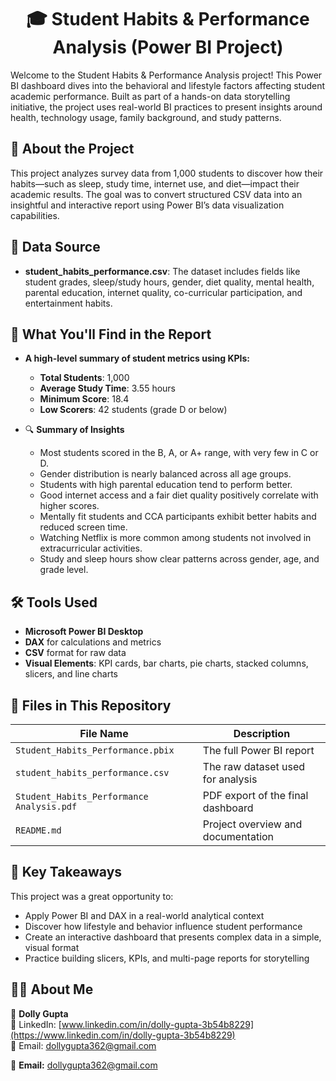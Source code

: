 <h1 align="center">🎓 Student Habits & Performance Analysis (Power BI Project)</h1>
Welcome to the Student Habits & Performance Analysis project! This Power BI dashboard dives into the behavioral and lifestyle factors affecting student academic performance. Built as part of a hands-on data storytelling initiative, the project uses real-world BI practices to present insights around health, technology usage, family background, and study patterns.

## 📘 About the Project

This project analyzes survey data from 1,000 students to discover how their habits—such as sleep, study time, internet use, and diet—impact their academic results. The goal was to convert structured CSV data into an insightful and interactive report using Power BI’s data visualization capabilities.

## 📂 Data Source

- **student_habits_performance.csv**: The dataset includes fields like student grades, sleep/study hours, gender, diet quality, mental health, parental education, internet quality, co-curricular participation, and entertainment habits.

## 📌 What You'll Find in the Report

- **A high-level summary of student metrics using KPIs:**
  - **Total Students**: 1,000  
  - **Average Study Time**: 3.55 hours  
  - **Minimum Score**: 18.4  
  - **Low Scorers**: 42 students (grade D or below)  

- 🔍 **Summary of Insights**
  - Most students scored in the B, A, or A+ range, with very few in C or D.
  - Gender distribution is nearly balanced across all age groups.
  - Students with high parental education tend to perform better.
  - Good internet access and a fair diet quality positively correlate with higher scores.
  - Mentally fit students and CCA participants exhibit better habits and reduced screen time.
  - Watching Netflix is more common among students not involved in extracurricular activities.
  - Study and sleep hours show clear patterns across gender, age, and grade level.

## 🛠 Tools Used

- **Microsoft Power BI Desktop**
- **DAX** for calculations and metrics
- **CSV** format for raw data
- **Visual Elements**: KPI cards, bar charts, pie charts, stacked columns, slicers, and line charts

## 🧰 Files in This Repository

| File Name                             | Description                              |
|--------------------------------------|------------------------------------------|
| `Student_Habits_Performance.pbix`    | The full Power BI report                 |
| `student_habits_performance.csv`     | The raw dataset used for analysis        |
| `Student_Habits_Performance Analysis.pdf` | PDF export of the final dashboard    |
| `README.md`                          | Project overview and documentation       |

## 🧠 Key Takeaways

This project was a great opportunity to:
- Apply Power BI and DAX in a real-world analytical context
- Discover how lifestyle and behavior influence student performance
- Create an interactive dashboard that presents complex data in a simple, visual format
- Practice building slicers, KPIs, and multi-page reports for storytelling

## 🙋‍♂️ About Me
👤 **Dolly Gupta**  
🔗 LinkedIn: [www.linkedin.com/in/dolly-gupta-3b54b8229](https://www.linkedin.com/in/dolly-gupta-3b54b8229)  
📧 Email: dollygupta362@gmail.com

📧 **Email:** dollygupta362@gmail.com
